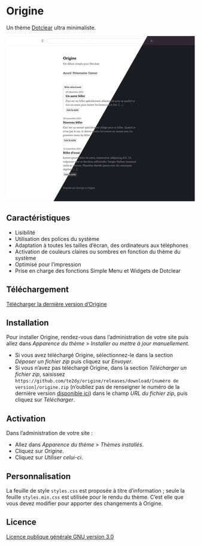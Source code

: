 # Origine

Un thème [Dotclear](https://fr.dotclear.org/) ultra minimaliste.

![Capture d’écran](https://github.com/te2dy/origine/blob/master/screenshot-2x.jpg)

## Caractéristiques

- Lisibilité
- Utilisation des polices du système
- Adaptation à toutes les tailles d’écran, des ordinateurs aux téléphones
- Activation de couleurs claires ou sombres en fonction du thème du système
- Optimisé pour l’impression
- Prise en charge des fonctions Simple Menu et Widgets de Dotclear

## Téléchargement

[Télécharger la dernière version d’Origine](https://github.com/te2dy/origine/releases/latest)

## Installation

Pour installer Origine, rendez-vous dans l’administration de votre site puis allez dans _Apparence du thème_ > _Installer ou mettre à jour manuellement_.

- Si vous avez téléchargé Origine, sélectionnez-le dans la section _Déposer un fichier zip_ puis cliquez sur _Envoyer_.
- Si vous n’avez pas téléchargé Origine, dans la section _Télécharger un fichier zip_, saisissez `https://github.com/te2dy/origine/releases/download/[numéro de version]/origine.zip` (n’oubliez pas de renseigner le numéro de la dernière version [disponible ici](https://github.com/te2dy/origine/releases/latest)) dans le champ _URL du fichier zip_, puis cliquez sur _Télécharger_.

## Activation

Dans l’administration de votre site :
- Allez dans _Apparence du thème_ > _Thèmes installés_.
- Cliquez sur _Origine_.
- Cliquez sur _Utiliser celui-ci_.

## Personnalisation

La feuille de style ``styles.css`` est proposée à titre d’information ; seule la feuille ``styles.min.css`` est utilisée pour le rendu du thème. C’est elle que vous devez modifier pour apporter des changements à Origine.

## Licence

[Licence publique générale GNU version 3.0](https://github.com/te2dy/origine/blob/master/LICENSE)

